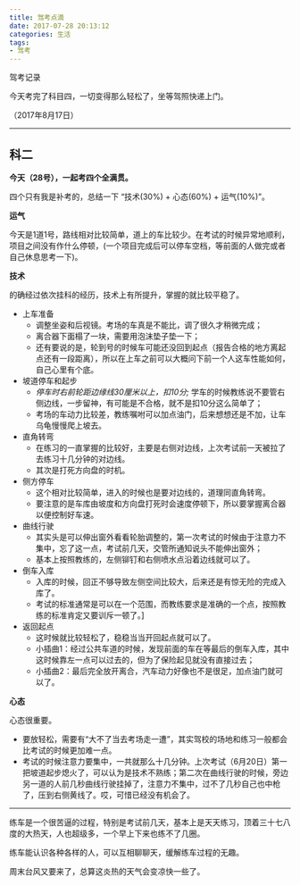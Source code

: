 ```yaml
---
title: 驾考点滴
date: 2017-07-28 20:13:12
categories: 生活
tags:
- 驾考
---
```


驾考记录

<!-- more -->

今天考完了科目四，一切变得那么轻松了，坐等驾照快递上门。

（2017年8月17日）

---

## 科二

**今天（28号），一起考四个全满贯。**

四个只有我是补考的，总结一下 “技术(30%) + 心态(60%) + 运气(10%)”。

**运气**

今天是1道1号，路线相对比较简单，道上的车比较少。在考试的时候异常地顺利，项目之间没有作什么停顿，(一个项目完成后可以停车空档，等前面的人做完或者自己休息思考一下)。

**技术**

的确经过依次挂科的经历，技术上有所提升，掌握的就比较平稳了。

- 上车准备
  - 调整坐姿和后视镜。考场的车真是不能比，调了很久才稍微完成；
  - 离合器下面榻了一块，需要用泡沫垫子垫一下；
  - 还有要说的是，轮到号的时候车可能还没回到起点（报告合格的地方离起点还有一段距离），所以在上车之前可以大概问下前一个人这车性能如何，自己心里有个底。
- 坡道停车和起步
  - *停车时右前轮距边缘线30厘米以上，扣10分;* 学车的时候教练说不要管右侧边线，一步留神，有可能是不合格，就不是扣10分这么简单了；
  - 考场的车动力比较差，教练嘱咐可以加点油门，后来想想还是不加，让车乌龟慢慢爬上坡去。
- 直角转弯
  - 在练习的一直掌握的比较好，主要是右侧对边线，上次考试前一天被拉了去练习十几分钟的对边线。
  - 其次是打死方向盘的时机。
- 侧方停车
  - 这个相对比较简单，进入的时候也是要对边线的，道理同直角转弯。
  - 要注意的是车库由坡度和方向盘打死时会速度停顿下，所以要掌握离合器以便控制好车速。
- 曲线行驶
  - 其实头是可以伸出窗外看看轮胎调整的，第一次考试的时候由于注意力不集中，忘了这一点，考试前几天，交管所通知说头不能伸出窗外；
  - 基本上按照教练的，左侧铆钉和右侧喷水点沿着边线就可以了。
- 倒车入库
  - 入库的时候，回正不够导致左侧空间比较大，后来还是有惊无险的完成入库了。
  - 考试的标准通常是可以在一个范围，而教练要求是准确的一个点，按照教练的标准肯定又要训斥一顿了。]
- 返回起点
  - 这时候就比较轻松了，稳稳当当开回起点就可以了。
  - 小插曲1：经过公共车道的时候，发现前面的车在等最后的倒车入库，其中这时候靠左一点可以过去的，但为了保险起见就没有直接过去；
  - 小插曲2：最后完全放开离合，汽车动力好像也不是很足，加点油门就可以了。

**心态**

心态很重要。

- 要放轻松，需要有“大不了当去考场走一遭”，其实驾校的场地和练习一般都会比考试的时候更加难一点。
- 考试的时候注意力要集中，一共就那么十几分钟。上次考试（6月20日）第一把坡道起步熄火了，可以认为是技术不熟练；第二次在曲线行驶的时候，旁边另一道的人前几秒曲线行驶挂掉了，注意力不集中，过不了几秒自己也中枪了，压到右侧黄线了。哎，可惜已经没有机会了。

---

练车是一个很苦逼的过程，特别是考试前几天，基本上是天天练习，顶着三十七八度的大热天，人也超级多，一个早上下来也练不了几圈。

练车能认识各种各样的人，可以互相聊聊天，缓解练车过程的无趣。

周末台风又要来了，总算这炎热的天气会变凉快一些了。

